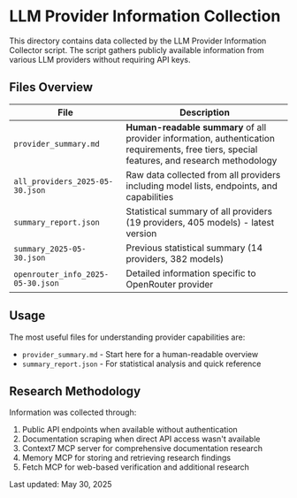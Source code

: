 # LLM Provider Information Collection

This directory contains data collected by the LLM Provider Information Collector script. The script gathers publicly available information from various LLM providers without requiring API keys.

## Files Overview

| File | Description |
|------|-------------|
| `provider_summary.md` | **Human-readable summary** of all provider information, authentication requirements, free tiers, special features, and research methodology |
| `all_providers_2025-05-30.json` | Raw data collected from all providers including model lists, endpoints, and capabilities |
| `summary_report.json` | Statistical summary of all providers (19 providers, 405 models) - latest version |
| `summary_2025-05-30.json` | Previous statistical summary (14 providers, 382 models) |
| `openrouter_info_2025-05-30.json` | Detailed information specific to OpenRouter provider |

## Usage

The most useful files for understanding provider capabilities are:

- `provider_summary.md` - Start here for a human-readable overview
- `summary_report.json` - For statistical analysis and quick reference

## Research Methodology

Information was collected through:
1. Public API endpoints when available without authentication
2. Documentation scraping when direct API access wasn't available
3. Context7 MCP server for comprehensive documentation research
4. Memory MCP for storing and retrieving research findings
5. Fetch MCP for web-based verification and additional research

Last updated: May 30, 2025
